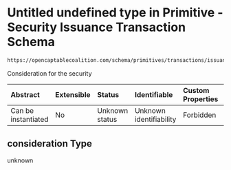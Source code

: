 # Untitled undefined type in Primitive - Security Issuance Transaction Schema

```txt
https://opencaptablecoalition.com/schema/primitives/transactions/issuance/base_issuance#/properties/consideration
```

Consideration for the security

| Abstract            | Extensible | Status         | Identifiable            | Custom Properties | Additional Properties | Access Restrictions | Defined In                                                                                                                 |
| :------------------ | :--------- | :------------- | :---------------------- | :---------------- | :-------------------- | :------------------ | :------------------------------------------------------------------------------------------------------------------------- |
| Can be instantiated | No         | Unknown status | Unknown identifiability | Forbidden         | Allowed               | none                | [BaseIssuance.schema.json*](../../schema/primitives/transactions/issuance/BaseIssuance.schema.json "open original schema") |

## consideration Type

unknown
